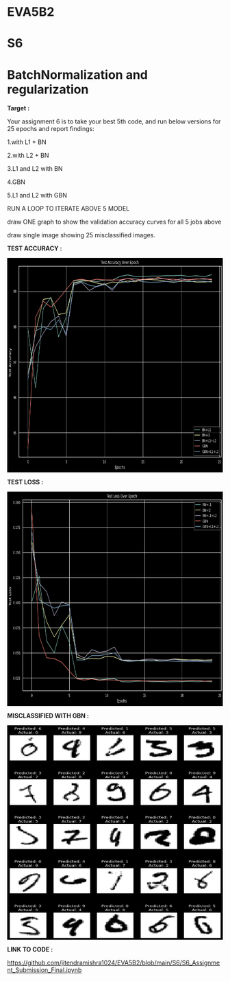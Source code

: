 # EVA5B2



# S6

# BatchNormalization and regularization 

**Target  :**

Your assignment 6 is to take your best 5th code, and run below versions for 25 epochs and report findings:

1.with L1 + BN

2.with L2 + BN

3.L1 and L2 with BN

4.GBN

5.L1 and L2 with GBN

RUN A LOOP TO ITERATE ABOVE 5 MODEL 

draw ONE graph to show the validation accuracy curves for all 5 jobs above

draw single image showing 25 misclassified images. 

**TEST ACCURACY :**

<a href="url"><img src="https://github.com/jitendramishra1024/EVA5B2/blob/main/S6/Images/TEST_ACCURACY_OVER_EPOCH.png" align="center" height="500" width="600" ></a>

**TEST LOSS :**

<a href="url"><img src="https://github.com/jitendramishra1024/EVA5B2/blob/main/S6/Images/TEST_LOSS_OVER_EPOCH.png" align="center" height="500" width="600" ></a>

**MISCLASSIFIED WITH GBN :**

<a href="url"><img src="https://github.com/jitendramishra1024/EVA5B2/blob/main/S6/Images/MISCLASSIFIED.png" align="center" height="500" width="600" ></a>

**LINK TO CODE :**

https://github.com/jitendramishra1024/EVA5B2/blob/main/S6/S6_Assignment_Submission_Final.ipynb

